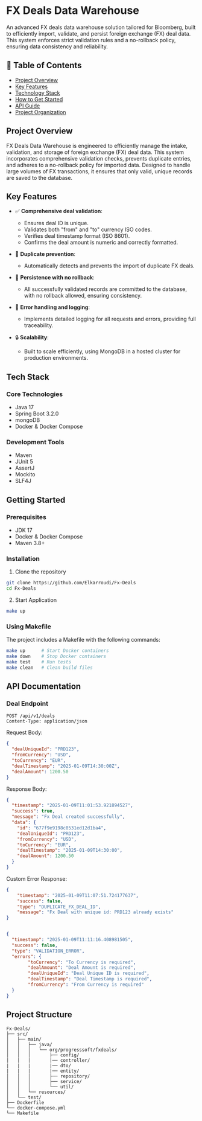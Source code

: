 # FX Deals Data Warehouse

An advanced FX deals data warehouse solution tailored for Bloomberg, built to efficiently import, validate, and persist foreign exchange (FX) deal data. This system enforces strict validation rules and a no-rollback policy, ensuring data consistency and reliability.

## 📑 Table of Contents
- [Project Overview](#project-overview)
- [Key Features](#key-features)
- [Technology Stack](#technology-stack)
- [How to Get Started](#how-to-get-started)
- [API Guide](#api-guide)
- [Project Organization](#project-organization)

## Project Overview

FX Deals Data Warehouse is engineered to efficiently manage the intake, validation, and storage of foreign exchange (FX) deal data. This system incorporates comprehensive validation checks, prevents duplicate entries, and adheres to a no-rollback policy for imported data. Designed to handle large volumes of FX transactions, it ensures that only valid, unique records are saved to the database.

## Key Features

- ✅ **Comprehensive deal validation**:
    - Ensures deal ID is unique.
    - Validates both "from" and "to" currency ISO codes.
    - Verifies deal timestamp format (ISO 8601).
    - Confirms the deal amount is numeric and correctly formatted.

- 🚫 **Duplicate prevention**:
    - Automatically detects and prevents the import of duplicate FX deals.

- 💾 **Persistence with no rollback**:
    - All successfully validated records are committed to the database, with no rollback allowed, ensuring consistency.

- 📝 **Error handling and logging**:
    - Implements detailed logging for all requests and errors, providing full traceability.

- 🔒 **Scalability**:
    - Built to scale efficiently, using MongoDB in a hosted cluster for production environments.


## Tech Stack

### Core Technologies
- Java 17
- Spring Boot 3.2.0
- mongoDB
- Docker & Docker Compose

### Development Tools
- Maven
- JUnit 5
- AssertJ
- Mockito
- SLF4J

## Getting Started

### Prerequisites
- JDK 17
- Docker & Docker Compose
- Maven 3.8+

### Installation

1. Clone the repository
```bash
git clone https://github.com/Elkarroudi/Fx-Deals
cd Fx-Deals
```

2. Start Application
```bash
make up
```

### Using Makefile

The project includes a Makefile with the following commands:
```bash
make up      # Start Docker containers
make down    # Stop Docker containers
make test    # Run tests
make clean   # Clean build files
```

## API Documentation

### Deal Endpoint

```
POST /api/v1/deals
Content-Type: application/json
```

Request Body:
```json
{
  "dealUniqueId": "PRD123",
  "fromCurrency": "USD",
  "toCurrency": "EUR",
  "dealTimestamp": "2025-01-09T14:30:00Z",
  "dealAmount": 1200.50
}

```

Response Body:
```json
{
  "timestamp": "2025-01-09T11:01:53.921894527",
  "success": true,
  "message": "Fx Deal created successfully",
  "data": {
    "id": "677f9e9198c0531ed12d1ba4",
    "dealUniqueId": "PRD123",
    "fromCurrency": "USD",
    "toCurrency": "EUR",
    "dealTimestamp": "2025-01-09T14:30:00",
    "dealAmount": 1200.50
  }
}
```

Custom Error Response:
```json
{
    "timestamp": "2025-01-09T11:07:51.724177637",
    "success": false,
    "type": "DUPLICATE_FX_DEAL_ID",
    "message": "Fx Deal with unique id: PRD123 already exists"
}
```
```json

{
  "timestamp": "2025-01-09T11:11:16.408981505",
  "success": false,
  "type": "VALIDATION_ERROR",
  "errors": {
        "toCurrency": "To Currency is required",
        "dealAmount": "Deal Amount is required",
        "dealUniqueId": "Deal Unique ID is required",
        "dealTimestamp": "Deal Timestamp is required",
        "fromCurrency": "From Currency is required"
  }
}
```
## Project Structure
```
Fx-Deals/
├── src/
│   ├── main/
│   │   ├── java/
│   │   │   └── org/progresssoft/fxdeals/
│   │   │       ├── config/
|   |   |       |── controller/
|   |   |       |── dto/
|   |   |       |── entity/
│   │   │       ├── repository/
│   │   │       ├── service/
│   │   │       └── util/
│   │   └── resources/
│   └── test/
├── Dockerfile
└── docker-compose.yml 
└── Makefile
```
